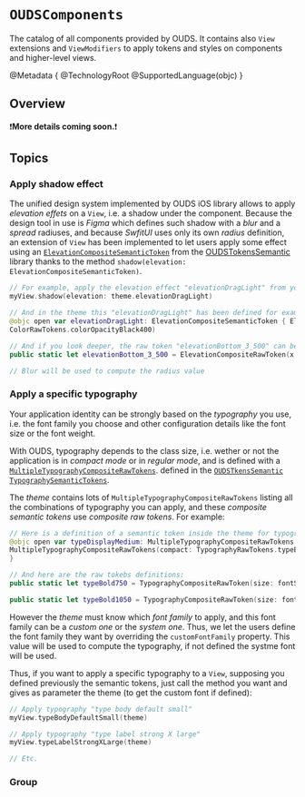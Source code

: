 # ``OUDSComponents``

The catalog of all components provided by OUDS. It contains also `View` extensions and `ViewModifiers` to apply tokens and styles on components and higher-level views.

@Metadata {
    @TechnologyRoot
    @SupportedLanguage(objc)
}

## Overview

❗**More details coming soon.**❗

## Topics

### Apply shadow effect

The unified design system implemented by OUDS iOS library allows to apply *elevation effets* on a `View`, i.e. a shadow under the component.
Because the design tool in use is _Figma_ which defines such shadow with a _blur_ and a _spread_ radiuses, and because _SwfitUI_ uses only its own _radius_ definition, an extension of `View` has been implemented to let users apply some effect using an [`ElevationCompositeSemanticToken`](https://ios.unified-design-system.orange.com/documentation/oudstokenssemantic/elevationcompositesemantictoken) from the [OUDSTokensSemantic](https://ios.unified-design-system.orange.com/documentation/oudstokenssemantic/) library thanks to the method `shadow(elevation: ElevationCompositeSemanticToken)`.

```swift
// For example, apply the elevation effect "elevationDragLight" from your theme:
myView.shadow(elevation: theme.elevationDragLight)

// And in the theme this "elevationDragLight" has been defined for example like:
@objc open var elevationDragLight: ElevationCompositeSemanticToken { ElevationRawTokens.elevationBottom_3_500 }
ColorRawTokens.colorOpacityBlack400)

// And if you look deeper, the raw token "elevationBottom_3_500" can be like:
public static let elevationBottom_3_500 = ElevationCompositeRawToken(x: 0, y: 4, blur: 4, color: ColorRawTokens.colorOpacityBlack500)

// Blur will be used to compute the radius value
```

### Apply a specific typography

Your application identity can be strongly based on the *typography* you use, i.e. the font family you choose and other configuration details like the font size or the font weight.

With OUDS, typography depends to the class size, i.e. wether or not the application is in _compact mode_ or in _regular mode_, and is defined with a [`MultipleTypographyCompositeRawTokens`](https://ios.unified-design-system.orange.com/documentation/oudstokenssemantic/MultipleTypographyCompositeRawTokens). defined in the [`OUDSTkensSemantic` `TypographySemanticTokens`](https://ios.unified-design-system.orange.com/documentation/oudstokenssemantic/typographysemantictokens/).

The _theme_ contains lots of `MultipleTypographyCompositeRawTokens` listing all the combinations of typography you can apply, and these *composite semantic tokens* use *composite raw tokens*. For example:

```swift
// Here is a definition of a semantic token inside the theme for typography "typeDisplayMedium":
@objc open var typeDisplayMedium: MultipleTypographyCompositeRawTokens { 
MultipleTypographyCompositeRawTokens(compact: TypographyRawTokens.typeBold750, regular: TypographyRawTokens.typeBold1050) 
}

// And here are the raw tokebs definitions:
public static let typeBold750 = TypographyCompositeRawToken(size: fontSize750, lineHeight: fontLineHeight850, weight: fontWeightBold)

public static let typeBold1050 = TypographyCompositeRawToken(size: fontSize1050, lineHeight: fontLineHeight1150, weight: fontWeightBold)
```

However the _theme_ must know which _font family_ to apply, and this font family can be a _custom one_ or the _system one_.
Thus, we let the users define the font family they want by overriding the `customFontFamily` property. This value will be used to compute the typography, if not defined the systme font will be used.

Thus, if you want to apply a specific typography to a `View`, supposing you defined previously the semantic tokens, just call the method you want and gives as parameter the theme (to get the custom font if defined):

```swift
// Apply typography "type body default small"
myView.typeBodyDefaultSmall(theme)

// Apply typography "type label strong X large"
myView.typeLabelStrongXLarge(theme)

// Etc.
```

### Group

